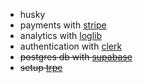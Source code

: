 - husky
- payments with [stripe](https://stripe.com/)
- analytics with [loglib](https://loglib.io/)
- authentication with [clerk](https://clerk.com/)
- ~~postgres db with [supabase](https://supabase.com)~~
- ~~setup [trpc](https://trpc.io/)~~